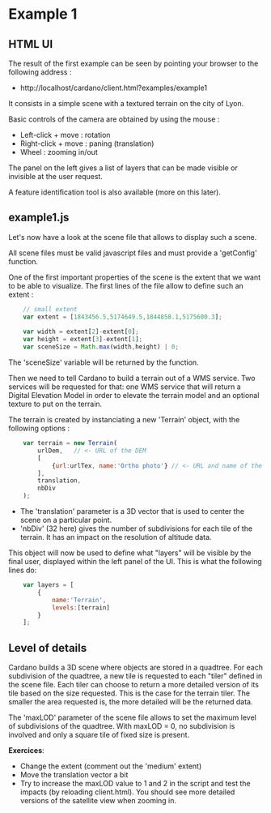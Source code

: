 Example 1
=========

HTML UI
-------

The result of the first example can be seen by pointing your browser to the following address :
* http://localhost/cardano/client.html?examples/example1

It consists in a simple scene with a textured terrain on the city of Lyon.

Basic controls of the camera are obtained by using the mouse :
* Left-click + move : rotation
* Right-click + move : paning (translation)
* Wheel : zooming in/out

The panel on the left gives a list of layers that can be made visible or invisible at the user request.

A feature identification tool is also available (more on this later).

example1.js
------------

Let's now have a look at the scene file that allows to display such a scene.

All scene files must be valid javascript files and must provide a 'getConfig' function.

One of the first important properties of the scene is the extent that we want to be able to visualize.
The first lines of the file allow to define such an extent :

```Javascript
    // small extent
    var extent = [1843456.5,5174649.5,1844858.1,5175600.3];
    
    var width = extent[2]-extent[0];
    var height = extent[3]-extent[1];
    var sceneSize = Math.max(width,height) | 0;
```

The 'sceneSize' variable will be returned by the function.

Then we need to tell Cardano to build a terrain out of a WMS service.
Two services will be requested for that: one WMS service that will return a Digital Elevation Model in order to elevate the terrain model and an optional texture to put on the terrain.

The terrain is created by instanciating a new 'Terrain' object, with the following options :

```Javascript
    var terrain = new Terrain(
        urlDem,   // <- URL of the DEM
        [
            {url:urlTex, name:'Ortho photo'} // <- URL and name of the texture
        ],
        translation,
        nbDiv
    );
```

* The 'translation' parameter is a 3D vector that is used to center the scene on a particular point.
* 'nbDiv' (32 here) gives the number of subdivisions for each tile of the terrain. It has an impact on the resolution of altitude data.

This object will now be used to define what "layers" will be visible by the final user, displayed within the left panel of the UI. This is what the following lines do:

```Javascript
    var layers = [
        {
            name:'Terrain',
            levels:[terrain]
        }
    ];
```

Level of details
----------------

Cardano builds a 3D scene where objects are stored in a quadtree. For each subdivision of the quadtree, a new tile is requested to each "tiler" defined in the scene file. Each tiler can choose to return a more detailed version of its tile based on the size requested. This is the case for the terrain tiler. The smaller the area requested is, the more detailed will be the returned data.

The 'maxLOD' parameter of the scene file allows to set the maximum level of subdivisions of the quadtree. With maxLOD = 0, no subdivision is involved and only a square tile of fixed size is present.

**Exercices**:
* Change the extent (comment out the 'medium' extent)
* Move the translation vector a bit
* Try to increase the maxLOD value to 1 and 2 in the script and test the impacts (by reloading client.html). You should see more detailed versions of the satellite view when zooming in.

